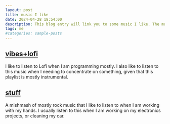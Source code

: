 ```yaml
---
layout: post
title: music I like
date: 2024-04-28 18:54:00
description: This blog entry will link you to some music I like. The majority of the music I listen to is on Spotify.
tags: me
#categories: sample-posts
---
```


## [vibes+lofi](https://open.spotify.com/playlist/0Wmwv2CYB0Qqo2aMbQbZzB?si=ab940b3844164a12)
I like to listen to Lofi when I am programming mostly. I also like to listen to this music when I needing to concentrate on something, given that this playlist is mostly instrumental.

## [stuff](https://open.spotify.com/playlist/0uz554cDJDvguSWdq11DfO?si=10d41f57144a4b4d)
A mishmash of mostly rock music that I like to listen to when I am working with my hands. I usually listen to this when I am working on my electronics projects, or cleaning my car.
